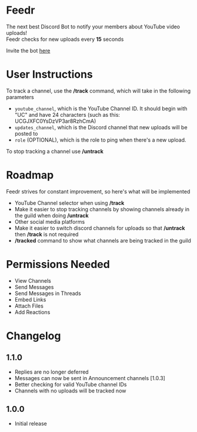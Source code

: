 # Feedr
The next best Discord Bot to notify your members about YouTube video uploads!  
Feedr checks for new uploads every **15** seconds

Invite the bot [here](https://discord.com/oauth2/authorize?client_id=1243939861996503171&permissions=274877959232&integration_type=0&scope=applications.commands+bot)

# User Instructions
To track a channel, use the **/track** command, which will take in the following parameters
* `youtube_channel`, which is the YouTube Channel ID. It should begin with "UC" and have 24 characters (such as this: UCGJXFC0YsDzVP3ar8RzhCmA)
* `updates_channel`, which is the Discord channel that new uploads will be posted to
* `role` (OPTIONAL), which is the role to ping when there's a new upload.

To stop tracking a channel use **/untrack**

# Roadmap
Feedr strives for constant improvement, so here's what will be implemented
* YouTube Channel selector when using **/track**
* Make it easier to stop tracking channels by showing channels already in the guild when doing **/untrack**
* Other social media platforms
* Make it easier to switch discord channels for uploads so that **/untrack** then **/track** is not required
* **/tracked** command to show what channels are being tracked in the guild

# Permissions Needed
* View Channels
* Send Messages
* Send Messages in Threads
* Embed Links
* Attach Files
* Add Reactions

# Changelog
## 1.1.0
* Replies are no longer deferred
* Messages can now be sent in Announcement channels [1.0.3]
* Better checking for valid YouTube channel IDs
* Channels with no uploads will be tracked now

## 1.0.0
* Initial release